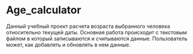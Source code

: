 # Age_calculator

Данный учебный проект расчета возраста выбранного человека относительно текущей даты.
Основная работа происходит с текстовым файлом в который записываются и считываются данные.
Пользователь может, как добавлять и обновлять в нем данные.
